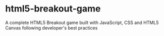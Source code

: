 # html5-breakout-game
A complete HTML5 Breakout game built with JavaScript, CSS and HTML5 Canvas following developer's best practices
